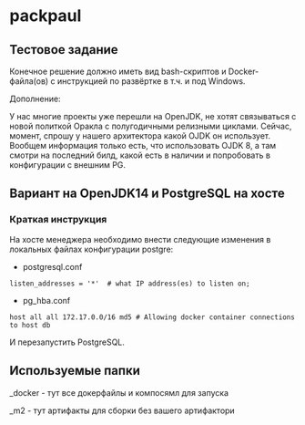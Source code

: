 # packpaul
## Тестовое задание

Конечное решение должно иметь вид bash-скриптов и Docker-файла(ов) с инструкцией по развёртке в т.ч. и под Windows.

Дополнение:

У нас многие проекты уже перешли на OpenJDK, не хотят связываться с новой политкой Оракла с полугодичными релизными циклами.
Сейчас, момент, спрошу у нашего архитектора какой OJDK он использует.
Вообщем информация только есть, что использовать OJDK 8, а там смотри на последний билд, какой есть в наличии и попробовать в конфигурации с внешним PG.

## Вариант на OpenJDK14 и PostgreSQL на хосте

### Краткая инструкция

На хосте менеджера необходимо внести следующие изменения в локальных файлах конфигурации postgre:

 - postgresql.conf

```
listen_addresses = '*'	# what IP address(es) to listen on;
```

- pg_hba.conf

```
host all all 172.17.0.0/16 md5 # Allowing docker container connections to host db
```

И перезапустить PostgreSQL.


## Используемые папки

_docker - тут все докерфайлы и компосямл для запуска

_m2 - тут артифакты для сборки без вашего артифактори



